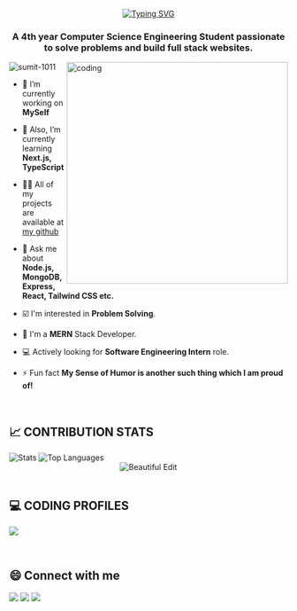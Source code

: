 <!--------------------------------------------------------------------------ABOUT-------------------------------------------------------------------------------->
<p align="center">
<a href="https://git.io/typing-svg"><img src="https://readme-typing-svg.herokuapp.com?font=Myriad&weight=700&size=30&pause=800&color=A941C0&center=true&vCenter=true&width=650&height=70&lines=Hello!+%F0%9F%91%8B;I'm+Sumit+Kumar+Mishra;Computer+Science+Engineering+3rd+Year;Full+Stack+Developer;I+Solve+Problems+of+Coding" alt="Typing SVG" /></a>
</p>

<h3 align="center">A 4th year Computer Science Engineering Student passionate to solve problems and build full stack websites.</h3>
<img align="right" alt="coding" width="400" src="https://media1.tenor.com/m/Ug6cbVA1ZsMAAAAd/developer.gif">

<p align="left"> <img src="https://komarev.com/ghpvc/?username=sumit-1011&label=Profile%20views&color=0e75b6&style=flat" alt="sumit-1011" /> </p>

- 🔭 I’m currently working on **MySelf**
- 🌱 Also, I’m currently learning **Next.js, TypeScript**
- 👨‍💻 All of my projects are available at [my github](https://github.com/Sumit-1011)
- 💬 Ask me about **Node.js, MongoDB, Express, React, Tailwind CSS etc.**
- ☑️ I'm interested in **Problem Solving**.
- 🛜 I'm a **MERN** Stack Developer.
- 💻 Actively looking for **Software Engineering Intern** role.

- ⚡ Fun fact **My Sense of Humor is another such thing which I am proud of!**


<!--------------------------------------------------------------------------EXPERIENCE-------------------------------------------------------------------------------->

<!---## 👩‍💻 EXPERIENCES

### ➤ SWE INTERN | COMPANY 
**MONTH 2024 - MONTH 2024** | **PLACE** | [**LINK**](https://drive.google.com) 
- Data
- Data--->

 <br>

 <!-------------------------------------------------------------------------PROJECTS-------------------------------------------------------------------------------->
 
<!-- ## ⭐ PROJECTS

### 👩‍💻 MAJOR PROJECTS

|S.No.|Project Name|Technologies Used | Live App | GitHub Link |
|--------|----|----|----| ---- |
| 1 | CampusXchnage | HTML, CSS, JavaScript, jQuery, React.js, Node.js, Express, MongoDB, Mongoose, oAuth2.0, used APIs, and EJS | [app](https://netlify.com) | [link](https://github.com/Sumit-1011) |
| 2 | Mess Administrator | HTML, CSS, JavaScript, Nodejs, Express, oAuth2.0, MongoDB and EJS | [app](https://netlify.com) | [link](https://github.com/Sumit-1011) |
| 3 | Secrets-App | oAuth2.0, Express, Nodejs, HTML and CSS | not yet deployed...  | [link](https://github.com/Sumit-1011)|

| 1 | NetFlix-GPT | HTML, CSS, JavaScript, jQuery, React.js, Node.js, Express, MongoDB, Mongoose, oAuth2.0, used APIs, and EJS | [app](https://netlify.com) | [link](https://github.com/Sumit-1011) |

<br> -->


<!--------------------------------------------------------------CONTRIBUTION STATS ------------------------------------------------------------------------------>


## 📈 CONTRIBUTION STATS 


 <img alt="Stats" src="https://github-readme-stats.vercel.app/api?username=Sumit-1011&show_icons=true&count_private=true&theme=react&hide_border=true&bg_color=0D1117" />
 <img alt="Top Languages" src="https://github-readme-stats.vercel.app/api/top-langs/?username=Sumit-1011&langs_count=8&count_private=true&layout=compact&theme=react&hide_border=true&bg_color=0D1117" />
 <div align="center">
<img src="https://github-readme-streak-stats.herokuapp.com/?user=Sumit-1011&theme=black-ice&hide_border=true&stroke=0000&background=060A0CD0" alt="Beautiful Edit"/>
</div>

 <br>


<!--------------------------------------------------------------------CODING PROFILES---------------------------------------------------------------------------->


## 💻 CODING PROFILES

<a href="https://www.leetcode.com/crystal_coder"><img src="https://img.shields.io/badge/leetcode-D14836.svg?style=for-the-badge&logo=leetcode&logoColor=white"></img></a>

<br>

<!--------------------------------------------------------------------------Social Handles----------------------------------------------------------------------->

## 😄 Connect with me 

<a href="https://www.linkedin.com/in/sumit1011/"><img src="https://img.shields.io/badge/linkedin-%230077B5.svg?style=for-the-badge&logo=linkedin&logoColor=white"></img></a>  <a href="https://twitter.com"><img src="https://img.shields.io/badge/twitter-%230077B5.svg?style=for-the-badge&logo=twitter&logoColor=white"></img></a>  <a href="mailto:sumitkm101102@gmail.com"><img src="https://img.shields.io/badge/GMAIL-D14836?style=for-the-badge&logo=gmail&logoColor=white"></img></a>
